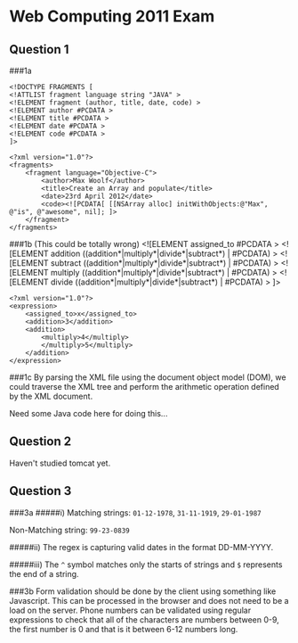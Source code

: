 Web Computing 2011 Exam
==

Question 1
-

###1a

	<!DOCTYPE FRAGMENTS [
	<!ATTLIST fragment language string "JAVA" >
	<!ELEMENT fragment (author, title, date, code) >
	<!ELEMENT author #PCDATA >
	<!ELEMENT title #PCDATA >
	<!ELEMENT date #PCDATA >
	<!ELEMENT code #PCDATA >
	]>
	
	<?xml version="1.0"?>
    <fragments>
		<fragment language="Objective-C">
			<author>Max Woolf</author>
			<title>Create an Array and populate</title>
			<date>23rd April 2012</date>
			<code><![PCDATA[ [[NSArray alloc] initWithObjects:@"Max", @"is", @"awesome", nil]; ]>
		</fragment>
	</fragments>

###1b (This could be totally wrong)
	<!DOCTYPE EXPRESSIONS [
	<!ELEMENT expression (assigned_to, (addition*|multiply*|divide*|subtract*),(addition*|multiply*|divide*|subtract*),(addition*|multiply*|divide*|subtract*),(addition*|multiply*|divide*|subtract*)) >
	<![ELEMENT assigned_to #PCDATA >
	<![ELEMENT addition ((addition*|multiply*|divide*|subtract*) | #PCDATA) >
	<![ELEMENT subtract ((addition*|multiply*|divide*|subtract*) | #PCDATA) >
	<![ELEMENT multiply ((addition*|multiply*|divide*|subtract*) | #PCDATA) >
	<![ELEMENT divide ((addition*|multiply*|divide*|subtract*) | #PCDATA) >
	]>

	<?xml version="1.0"?>
    <expression>
    	<assigned_to>x</assigned_to>
    	<addition>3</addition>
		<addition>
			<multiply>4</multiply>
			</multiply>5</multiply>
		</addition>
    </expression>

###1c
By parsing the XML file using the document object model (DOM), we could traverse the XML tree and perform the arithmetic operation defined by the XML document.

Need some Java code here for doing this... 

Question 2
--
Haven't studied tomcat yet.

Question 3
--

###3a 
#####i)
Matching strings:
`01-12-1978`, `31-11-1919`, `29-01-1987`

Non-Matching string: `99-23-0839`

#####ii)
The regex is capturing valid dates in the format DD-MM-YYYY.

#####iii)
The `^` symbol matches only the starts of strings and `$` represents the end of a string. 

###3b
Form validation should be done by the client using something like Javascript. This can be processed in the browser and does not need to be a load on the server. Phone numbers can be validated using regular expressions to check that all of the characters are numbers between 0-9, the first number is 0 and that is it between 6-12 numbers long. 